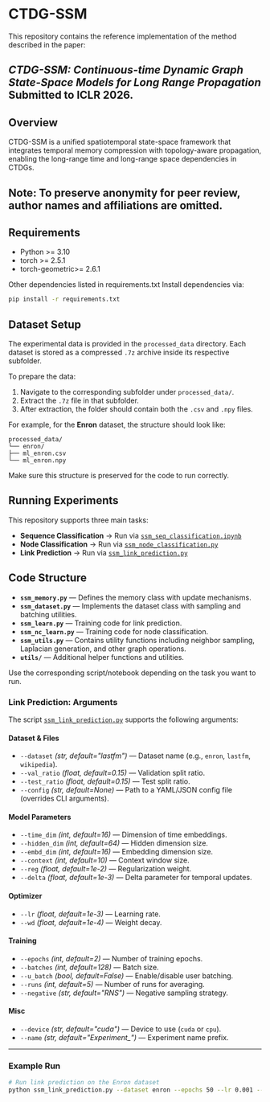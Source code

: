 # CTDG-SSM
This repository contains the reference implementation of the method described in the paper:

*CTDG-SSM: Continuous-time Dynamic Graph State-Space Models for Long Range Propagation*
Submitted to ICLR 2026.
---
## Overview
CTDG-SSM is a unified spatiotemporal state-space framework that integrates temporal memory compression with topology-aware propagation, enabling the long-range time and long-range space dependencies in CTDGs.

Note: To preserve anonymity for peer review, author names and affiliations are omitted.
---
## Requirements
- Python >= 3.10 
- torch  >= 2.5.1 
- torch-geometric>= 2.6.1 

Other dependencies listed in requirements.txt
Install dependencies via:
```bash
pip install -r requirements.txt
```

## Dataset Setup

The experimental data is provided in the `processed_data` directory. Each dataset is stored as a compressed `.7z` archive inside its respective subfolder.

To prepare the data:

1. Navigate to the corresponding subfolder under `processed_data/`.
2. Extract the `.7z` file in that subfolder.
3. After extraction, the folder should contain both the `.csv` and `.npy` files.

For example, for the **Enron** dataset, the structure should look like:
```
processed_data/
└── enron/
├── ml_enron.csv
└── ml_enron.npy
```
Make sure this structure is preserved for the code to run correctly.

## Running Experiments

This repository supports three main tasks:

- **Sequence Classification** → Run via [`ssm_seq_classification.ipynb`](ssm_seq_classification.ipynb)  
- **Node Classification** → Run via [`ssm_node_classification.py`](ssm_node_classification.py)  
- **Link Prediction** → Run via [`ssm_link_prediction.py`](ssm_link_prediction.py)  

## Code Structure

- **`ssm_memory.py`** — Defines the memory class with update mechanisms.  
- **`ssm_dataset.py`** — Implements the dataset class with sampling and batching utilities.  
- **`ssm_learn.py`** — Training code for link prediction.  
- **`ssm_nc_learn.py`** — Training code for node classification.  
- **`ssm_utils.py`** — Contains utility functions including neighbor sampling, Laplacian generation, and other graph operations.  
- **`utils/`** — Additional helper functions and utilities.  

Use the corresponding script/notebook depending on the task you want to run.  

### Link Prediction: Arguments

The script [`ssm_link_prediction.py`](ssm_link_prediction.py) supports the following arguments:

#### Dataset & Files
- `--dataset` *(str, default="lastfm")* — Dataset name (e.g., `enron`, `lastfm`, `wikipedia`).  
- `--val_ratio` *(float, default=0.15)* — Validation split ratio.  
- `--test_ratio` *(float, default=0.15)* — Test split ratio.  
- `--config` *(str, default=None)* — Path to a YAML/JSON config file (overrides CLI arguments).  

#### Model Parameters
- `--time_dim` *(int, default=16)* — Dimension of time embeddings.  
- `--hidden_dim` *(int, default=64)* — Hidden dimension size.  
- `--embd_dim` *(int, default=16)* — Embedding dimension size.  
- `--context` *(int, default=10)* — Context window size.  
- `--reg` *(float, default=1e-2)* — Regularization weight.  
- `--delta` *(float, default=1e-3)* — Delta parameter for temporal updates.  

#### Optimizer
- `--lr` *(float, default=1e-3)* — Learning rate.  
- `--wd` *(float, default=1e-4)* — Weight decay.  

#### Training
- `--epochs` *(int, default=2)* — Number of training epochs.  
- `--batches` *(int, default=128)* — Batch size.  
- `--u_batch` *(bool, default=False)* — Enable/disable user batching.  
- `--runs` *(int, default=5)* — Number of runs for averaging.  
- `--negative` *(str, default="RNS")* — Negative sampling strategy.  

#### Misc
- `--device` *(str, default="cuda")* — Device to use (`cuda` or `cpu`).  
- `--name` *(str, default="Experiment_")* — Experiment name prefix.  

---

### Example Run

```bash
# Run link prediction on the Enron dataset
python ssm_link_prediction.py --dataset enron --epochs 50 --lr 0.001 --hidden_dim 128
